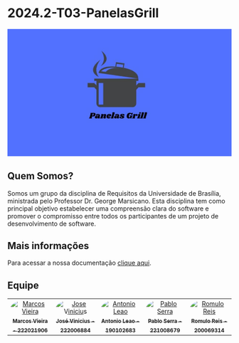 # 2024.2-T03-PanelasGrill

<div align="center"><img src="/docs/imagens/Panelas_Grill.jpeg" height=auto width=auto></div>

## Quem Somos?
Somos um grupo da disciplina de Requisitos da Universidade de Brasília, ministrada pelo Professor Dr. George Marsicano. Esta disciplina tem como principal objetivo estabelecer uma compreensão clara do software e promover o compromisso entre todos os participantes de um projeto de desenvolvimento de software.

## Mais informações 

Para acessar a nossa documentação [clique aqui](https://mdsreq-fga-unb.github.io/2024.2-T03-PanelasGrill/).


## Equipe

<center>
<table>
  <tr>
    <td align="center">
      <a href="https://github.com/devMarcosVM">
        <img src="https://github.com/devMarcosVM.png" width="190" style="border-radius: 50%;" alt="Marcos Vieira"/>
        <br/><sub><b>Marcos Vieira - 222021906</b></sub>
      </a>
    </td>
    <td align="center">
      <a href="https://github.com/JoseViniciusQueiroz">
        <img src="https://github.com/JoseViniciusQueiroz.png" width="190" style="border-radius: 50%;" alt="Jose Vinicius"/>
        <br/><sub><b>José Vinicius - 222006884</b></sub>
      </a>
    </td>
    <td align="center">
      <a href="https://github.com/antonioleaojr">
        <img src="https://github.com/antonioleaojr.png" width="190" style="border-radius: 50%;" alt="Antonio Leao"/>
        <br/><sub><b>Antonio Leao - 190102683</b></sub>
      </a>
    </td>
    <td align="center">
      <a href="https://github.com/Pabloserrapxx">
        <img src="https://github.com/Pabloserrapxx.png" width="190" style="border-radius: 50%;" alt="Pablo Serra"/>
        <br/><sub><b>Pablo Serra - 221008679</b></sub>
      </a>
    </td>
    <td align="center">
      <a href="https://github.com/romuloreisdev">
        <img src="https://github.com/romuloreisdev.png" width="190" style="border-radius: 50%;" alt="Romulo Reis"/>
        <br/><sub><b>Romulo Reis - 200069314</b></sub>
      </a>
    </td>
  </tr>
</table>
</center>

